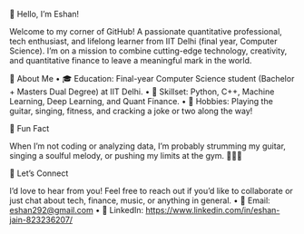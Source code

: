 👋 Hello, I’m Eshan!

Welcome to my corner of GitHub! 
A passionate quantitative professional, tech enthusiast, and lifelong learner from IIT Delhi (final year, Computer Science). I’m on a mission to combine cutting-edge technology, creativity, and quantitative finance to leave a meaningful mark in the world. 


🚀 About Me
	•	🎓 Education: Final-year Computer Science student (Bachelor + Masters Dual Degree) at IIT Delhi.
	•	💼 Skillset: Python, C++, Machine Learning, Deep Learning, and Quant Finance.
	•	🎸 Hobbies: Playing the guitar, singing, fitness, and cracking a joke or two along the way!


🎸 Fun Fact

When I’m not coding or analyzing data, I’m probably strumming my guitar, singing a soulful melody, or pushing my limits at the gym. 🎵🏋️‍♂️

🤝 Let’s Connect

I’d love to hear from you! Feel free to reach out if you’d like to collaborate or just chat about tech, finance, music, or anything in general.
	•	📧 Email: eshan292@gmail.com
	•	💼 LinkedIn: https://www.linkedin.com/in/eshan-jain-823236207/ 

